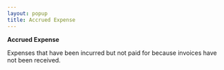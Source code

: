 ```yaml
---
layout: popup
title: Accrued Expense
---
```



**Accrued Expense**


Expenses that have been incurred but not paid for because invoices have not been received.
